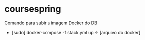 # coursespring

Comando para subir a imagem Docker do DB
 - [sudo] docker-compose -f stack.yml up <- [arquivo do docker]

